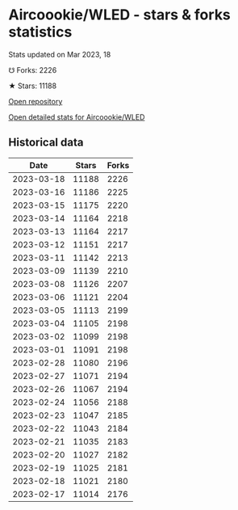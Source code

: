 # Aircoookie/WLED - stars & forks statistics

Stats updated on Mar 2023, 18

☋ Forks: 2226

★ Stars: 11188

[Open repository](https://github.com/Aircoookie/WLED)

[Open detailed stats for Aircoookie/WLED](https://reviewgithub.com/rep/Aircoookie/WLED)

## Historical data
| Date | Stars | Forks |
|------|-------|-------|
| 2023-03-18 | 11188 | 2226 | 
| 2023-03-16 | 11186 | 2225 | 
| 2023-03-15 | 11175 | 2220 | 
| 2023-03-14 | 11164 | 2218 | 
| 2023-03-13 | 11164 | 2217 | 
| 2023-03-12 | 11151 | 2217 | 
| 2023-03-11 | 11142 | 2213 | 
| 2023-03-09 | 11139 | 2210 | 
| 2023-03-08 | 11126 | 2207 | 
| 2023-03-06 | 11121 | 2204 | 
| 2023-03-05 | 11113 | 2199 | 
| 2023-03-04 | 11105 | 2198 | 
| 2023-03-02 | 11099 | 2198 | 
| 2023-03-01 | 11091 | 2198 | 
| 2023-02-28 | 11080 | 2196 | 
| 2023-02-27 | 11071 | 2194 | 
| 2023-02-26 | 11067 | 2194 | 
| 2023-02-24 | 11056 | 2188 | 
| 2023-02-23 | 11047 | 2185 | 
| 2023-02-22 | 11043 | 2184 | 
| 2023-02-21 | 11035 | 2183 | 
| 2023-02-20 | 11027 | 2182 | 
| 2023-02-19 | 11025 | 2181 | 
| 2023-02-18 | 11021 | 2180 | 
| 2023-02-17 | 11014 | 2176 | 

